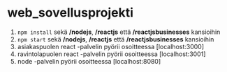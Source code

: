 # web_sovellusprojekti

1. `npm install` sekä **/nodejs**, **/reactjs** että **/reactjsbusinesses** kansioihin
2. `npm start` sekä **/nodejs**, **/reactjs** että **/reactjsbusinesses** kansioihin
3. asiakaspuolen react -palvelin pyörii osoitteessa [localhost:3000]
4. ravintolapuolen react -palvelin pyörii osoitteessa [localhost:3001]
5. node -palvelin pyörii osoitteessa [localhost:8080]
